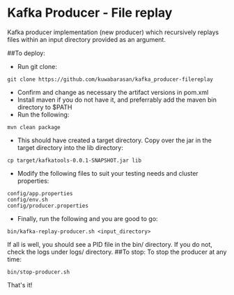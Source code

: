 # Kafka Producer - File replay

Kafka producer implementation (new producer) which recursively replays files within an input directory provided as an argument.

##To deploy:

- Run git clone:
```
git clone https://github.com/kuwabarasan/kafka_producer-filereplay
```
- Confirm and change as necessary the artifact versions in pom.xml
- Install maven if you do not have it, and preferrably add the maven bin directory to $PATH
- Run the following:
```
mvn clean package
```
- This should have created a target directory.  Copy over the jar in the target directory into the lib directory:
```
cp target/kafkatools-0.0.1-SNAPSHOT.jar lib
```
- Modify the following files to suit your testing needs and cluster properties:
```
config/app.properties
config/env.sh
config/producer.properties
```
- Finally, run the following and you are good to go:
```
bin/kafka-replay-producer.sh <input_directory>
```
If all is well, you should see a PID file in the bin/ directory.  If you do not, check the logs under logs/ directory.
##To stop:
To stop the producer at any time:
```
bin/stop-producer.sh
```

That's it!
